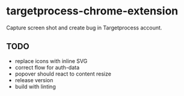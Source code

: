 # targetprocess-chrome-extension

Capture screen shot and create bug in Targetprocess account.

## TODO

- replace icons with inline SVG
- correct flow for auth-data
- popover should react to content resize
- release version
- build with linting
